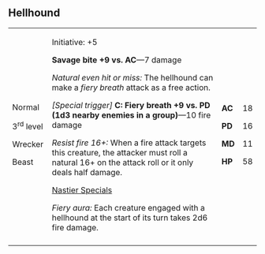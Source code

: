 ## Hellhound

<table>
<colgroup>
<col style="width: 16%" />
<col style="width: 72%" />
<col style="width: 5%" />
<col style="width: 5%" />
</colgroup>
<tbody>
<tr class="odd">
<td><p>Normal</p>
<p>3<sup>rd</sup> level</p>
<p>Wrecker</p>
<p>Beast</p></td>
<td><p>Initiative: +5</p>
<p><strong>Savage bite +9 vs. AC</strong>—7 damage</p>
<p><em>Natural even hit or miss:</em> The hellhound can make a <em>fiery
breath</em> attack as a free action.</p>
<p><em>[Special trigger]</em> <strong>C: Fiery breath +9 vs. PD (1d3
nearby enemies in a group)</strong>—10 fire damage</p>
<p><em>Resist fire 16+:</em> When a fire attack targets this creature,
the attacker must roll a natural 16+ on the attack roll or it only deals
half damage.</p>
<p><u>Nastier Specials</u></p>
<p><em>Fiery aura:</em> Each creature engaged with a hellhound at the
start of its turn takes 2d6 fire damage.</p></td>
<td><p><strong>AC</strong></p>
<p><strong>PD</strong></p>
<p><strong>MD</strong></p>
<p><strong>HP</strong></p></td>
<td><p>18</p>
<p>16</p>
<p>11</p>
<p>58</p></td>
</tr>
<tr class="even">
<td></td>
<td></td>
<td></td>
<td></td>
</tr>
</tbody>
</table>

